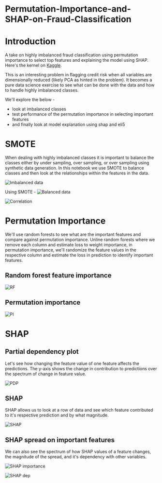# Permutation-Importance-and-SHAP-on-Fraud-Classification

# Introduction
A take on highly imbalanced fraud classification using permutation importance to select top features and explaining the model using SHAP. Here's the kernel on [Kaggle](https://www.kaggle.com/vikramraju17/permutation-importance-and-model-explaining).

This is an interesting problem in flagging credit risk when all variables are dimensionally reduced (likely PCA as hinted in the problem). It becomes a pure data science exercise to see what can be done with the data and how to handle highly imbalanced classes.

We'll explore the below - 
* look at imbalanced classes
* test performance of the permutation importance in selecting important features
* and finally look at model explanation using shap and eli5

# SMOTE
When dealing with highly imbalanced classes it is important to balance the classes either by under sampling, over sampling, or over sampling using synthetic data generation. In this notebook we use SMOTE to balance classes and then look at the relationships within the features in the data.

![Imbalanced data](images/imbalancedclasses.png)

Using SMOTE - 
![Balanced data](images/smote.png)

![Correlation](images/corr.png)

# Permutation Importance
We'll use random forests to see what are the important features and compare against permutation importance. Unline random forests where we remove each column and estimate loss to weight importance, in permutation importance, we'll randomize the feature values in the respective column and estimate the loss in prediction to identify important features.

## Random forest feature importance
![RF](images/feature_importance_rf.png)

## Permutation importance
![PI](images/feature_importance_pi.png)

# SHAP

## Partial dependency plot
Let's see how changing the feature value of one feature affects the predictions. The y-axis shows the change in contribution to predictions over the spectrum of change in feature value.

![PDP](images/partialdep.png)

## SHAP
SHAP allows us to look at a row of data and see which feature contributed to it's respective prediction and by what magnitude.

![SHAP](images/shap.png)

## SHAP spread on important features
We can also see the spectrum of how SHAP values of a feature changes, the magnitude of the spread, and it's dependency with other variables.

![SHAP importance](images/shap_importance.png)

![SHAP dep](images/shap_dep.png)
